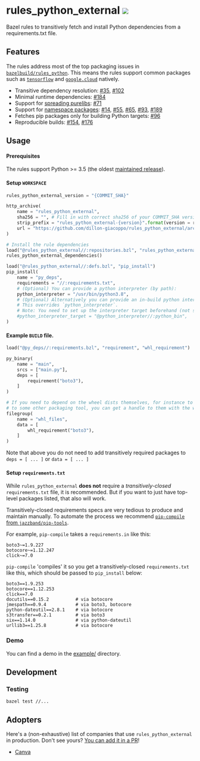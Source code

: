 # rules_python_external ![](https://github.com/dillon-giacoppo/rules_python_external/workflows/CI/badge.svg)

Bazel rules to transitively fetch and install Python dependencies from a requirements.txt file.

## Features

The rules address most of the top packaging issues in [`bazelbuild/rules_python`](https://github.com/bazelbuild/rules_python). This means the rules support common packages such
as [`tensorflow`](https://pypi.org/project/tensorflow/) and [`google.cloud`](https://github.com/googleapis/google-cloud-python) natively.

* Transitive dependency resolution:
    [#35](https://github.com/bazelbuild/rules_python/issues/35),
    [#102](https://github.com/bazelbuild/rules_python/issues/102)
* Minimal runtime dependencies:
    [#184](https://github.com/bazelbuild/rules_python/issues/184)
* Support for [spreading purelibs](https://www.python.org/dev/peps/pep-0491/#installing-a-wheel-distribution-1-0-py32-none-any-whl):
    [#71](https://github.com/bazelbuild/rules_python/issues/71)
* Support for [namespace packages](https://packaging.python.org/guides/packaging-namespace-packages/):
    [#14](https://github.com/bazelbuild/rules_python/issues/14),
    [#55](https://github.com/bazelbuild/rules_python/issues/55),
    [#65](https://github.com/bazelbuild/rules_python/issues/65),
    [#93](https://github.com/bazelbuild/rules_python/issues/93),
    [#189](https://github.com/bazelbuild/rules_python/issues/189)
* Fetches pip packages only for building Python targets:
    [#96](https://github.com/bazelbuild/rules_python/issues/96)
* Reproducible builds:
    [#154](https://github.com/bazelbuild/rules_python/issues/154),
    [#176](https://github.com/bazelbuild/rules_python/issues/176)

## Usage

#### Prerequisites

The rules support Python >= 3.5 (the oldest [maintained release](https://devguide.python.org/#status-of-python-branches)).

#### Setup `WORKSPACE`

```python
rules_python_external_version = "{COMMIT_SHA}"

http_archive(
    name = "rules_python_external",
    sha256 = "", # Fill in with correct sha256 of your COMMIT_SHA version
    strip_prefix = "rules_python_external-{version}".format(version = rules_python_external_version),
    url = "https://github.com/dillon-giacoppo/rules_python_external/archive/v{version}.zip".format(version = rules_python_external_version),
)

# Install the rule dependencies
load("@rules_python_external//:repositories.bzl", "rules_python_external_dependencies")
rules_python_external_dependencies()

load("@rules_python_external//:defs.bzl", "pip_install")
pip_install(
    name = "py_deps",
    requirements = "//:requirements.txt",
    # (Optional) You can provide a python interpreter (by path):
    python_interpreter = "/usr/bin/python3.8",
    # (Optional) Alternatively you can provide an in-build python interpreter, that is available as a Bazel target.
    # This overrides `python_interpreter`.
    # Note: You need to set up the interpreter target beforehand (not shown here). Please see the `example` folder for further details.
    #python_interpreter_target = "@python_interpreter//:python_bin",
)
```

#### Example `BUILD` file.

```python
load("@py_deps//:requirements.bzl", "requirement", "whl_requirement")

py_binary(
    name = "main",
    srcs = ["main.py"],
    deps = [
        requirement("boto3"),
    ]
)

# If you need to depend on the wheel dists themselves, for instance to pass them
# to some other packaging tool, you can get a handle to them with the whl_requirement macro.
filegroup(
    name = "whl_files",
    data = [
        whl_requirement("boto3"),
    ]
)
```

Note that above you do not need to add transitively required packages to `deps = [ ... ]` or `data = [ ... ]`

#### Setup `requirements.txt`

While `rules_python_external` **does not** require a _transitively-closed_ `requirements.txt` file, it is recommended.
But if you want to just have top-level packages listed, that also will work.

Transitively-closed requirements specs are very tedious to produce and maintain manually. To automate the process we
recommend [`pip-compile` from `jazzband/pip-tools`](https://github.com/jazzband/pip-tools#example-usage-for-pip-compile).

For example, `pip-compile` takes a `requirements.in` like this:

```
boto3~=1.9.227
botocore~=1.12.247
click~=7.0
```

`pip-compile` 'compiles' it so you get a transitively-closed `requirements.txt` like this, which should be passed to
`pip_install` below:

```
boto3==1.9.253
botocore==1.12.253
click==7.0
docutils==0.15.2          # via botocore
jmespath==0.9.4           # via boto3, botocore
python-dateutil==2.8.1    # via botocore
s3transfer==0.2.1         # via boto3
six==1.14.0               # via python-dateutil
urllib3==1.25.8           # via botocore
```

### Demo

You can find a demo in the [example/](./example) directory.

## Development

### Testing

`bazel test //...`

## Adopters

Here's a (non-exhaustive) list of companies that use `rules_python_external` in production. Don't see yours? [You can add it in a PR](https://github.com/dillon-giacoppo/rules_python_external/edit/master/README.md)!

* [Canva](https://www.canva.com/)

